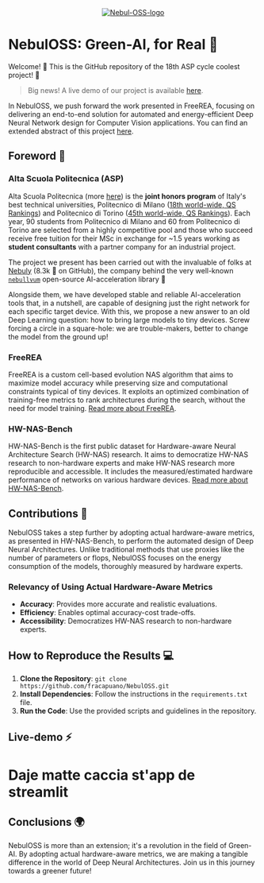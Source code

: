 <div align="center">
  <a href="https://ibb.co/gTkPrng">
    <img src="https://i.ibb.co/C7RMwr0/Nebul-OSS-logo.png" alt="Nebul-OSS-logo" border="0">
  </a>
</div>

# NebulOSS: Green-AI, for Real 🌿
Welcome! 👋 
This is the GitHub repository of the 18th ASP cycle coolest project! 🚀

> Big news! A live demo of our project is available [here](link_to_live_demo).

In NebulOSS, we push forward the work presented in FreeREA, focusing on delivering an end-to-end solution for automated and energy-efficient Deep Neural Network design for Computer Vision applications. You can find an extended abstract of this project [here](link_to_extended_abstract_website).

## Foreword 📝

### Alta Scuola Politecnica (ASP)
Alta Scuola Politecnica (more [here](https://www.asp-poli.it/)) is the **joint honors program** of Italy's best technical universities, Politecnico di Milano ([18th world-wide, QS Rankings](https://www.topuniversities.com/university-rankings/university-subject-rankings/2023/engineering-technology?&page=1)) and Politecnico di Torino ([45th world-wide, QS Rankings](https://www.topuniversities.com/university-rankings/university-subject-rankings/2023/engineering-technology?&page=1)). 
Each year, 90 students from Politecnico di Milano and 60 from Politecnico di Torino are selected from a highly competitive pool and those who succeed receive free tuition for their MSc in exchange for ~1.5 years working as **student consultants** with a partner company for an industrial project.

The project we present has been carried out with the invaluable of folks at [Nebuly](https://www.nebuly.com/) (8.3k 🌟 on GitHub), the company behind the very well-known [`nebullvum`](https://github.com/nebuly-ai/nebuly/tree/main/optimization/nebullvm) open-source AI-acceleration library 🚀

Alongside them, we have developed stable and reliable AI-acceleration tools that, in a nutshell, are capable of designing just the right network for each specific target device. With this, we propose a new answer to an old Deep Learning question: how to bring large models to tiny devices. Screw forcing a circle in a square-hole: we are trouble-makers, better to change the model from the ground up!

### FreeREA
FreeREA is a custom cell-based evolution NAS algorithm that aims to maximize model accuracy while preserving size and computational constraints typical of tiny devices. It exploits an optimized combination of training-free metrics to rank architectures during the search, without the need for model training. [Read more about FreeREA](https://arxiv.org/abs/2207.05135).

### HW-NAS-Bench
HW-NAS-Bench is the first public dataset for Hardware-aware Neural Architecture Search (HW-NAS) research. It aims to democratize HW-NAS research to non-hardware experts and make HW-NAS research more reproducible and accessible. It includes the measured/estimated hardware performance of networks on various hardware devices. [Read more about HW-NAS-Bench](https://arxiv.org/abs/2103.10584).

## Contributions 🌟
NebulOSS takes a step further by adopting actual hardware-aware metrics, as presented in HW-NAS-Bench, to perform the automated design of Deep Neural Architectures. Unlike traditional methods that use proxies like the number of parameters or flops, NebulOSS focuses on the energy consumption of the models, thoroughly measured by hardware experts.

### Relevancy of Using Actual Hardware-Aware Metrics
- **Accuracy**: Provides more accurate and realistic evaluations.
- **Efficiency**: Enables optimal accuracy-cost trade-offs.
- **Accessibility**: Democratizes HW-NAS research to non-hardware experts.

## How to Reproduce the Results 💻
1. **Clone the Repository**: `git clone https://github.com/fracapuano/NebulOSS.git`
2. **Install Dependencies**: Follow the instructions in the `requirements.txt` file.
3. **Run the Code**: Use the provided scripts and guidelines in the repository.

## Live-demo ⚡
# Daje matte caccia st'app de streamlit

## Conclusions 🌍
NebulOSS is more than an extension; it's a revolution in the field of Green-AI. By adopting actual hardware-aware metrics, we are making a tangible difference in the world of Deep Neural Architectures. Join us in this journey towards a greener future!
